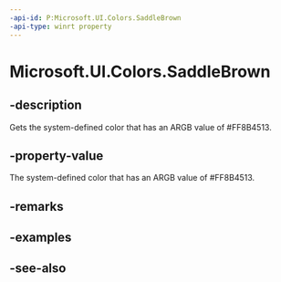 ```yaml
---
-api-id: P:Microsoft.UI.Colors.SaddleBrown
-api-type: winrt property
---
```


<!-- Property syntax
public Windows.UI.Color SaddleBrown { get; }
-->

# Microsoft.UI.Colors.SaddleBrown

## -description

Gets the system-defined color that has an ARGB value of #FF8B4513.

## -property-value

The system-defined color that has an ARGB value of #FF8B4513.

## -remarks

## -examples

## -see-also
